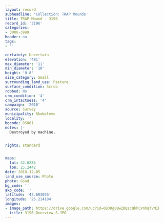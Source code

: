 ```yaml
---
layout: record
subheadline: 'Collection: TRAP Mounds'
title: TRAP Mound - 3196
record_id: '3196'
categories:
- 3000-3999
header: no
tags:
- ''

certainty: Uncertain
elevation: '481'
max_diameter: '11'
min_diameter: '10'
height: '0.8'
size_category: Small
surrounding_land_use: Pasture
surface_condition: Scrub
robbed: No
crm_condition: '4'
crm_intactness: '4'
campaign: '2010'
source: Survey
municipality: Skobelevo
locality: ''
bgcode: DS001
notes: |-
  Destroyed by machine.


rights: standard


maps:
  lat: 42.6285
  lon: 25.2442
date: 2018-12-05
land_use_source: Photo
photo: Good
bg_code: ''
akb_code: ''
latitude: '42.683056'
longitude: '25.214104'
images:
- image_path: https://drive.google.com/uc?id=0B3Rg88wZDQscQkhCVnhqTVNIRVk
  title: 3196_Overview_S.JPG
---
```


